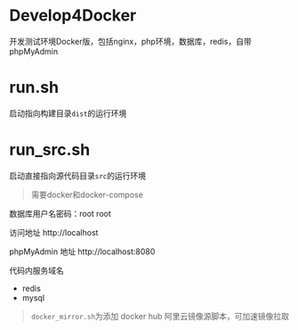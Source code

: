 # Develop4Docker

开发测试环境Docker版，包括nginx，php环境，数据库，redis，自带phpMyAdmin

# run.sh

启动指向构建目录`dist`的运行环境

# run_src.sh

启动直接指向源代码目录`src`的运行环境

> 需要docker和docker-compose

数据库用户名密码：root root


访问地址 http://localhost

phpMyAdmin 地址 http://localhost:8080

代码内服务域名

- redis
- mysql


> `docker_mirror.sh`为添加 docker hub 阿里云镜像源脚本，可加速镜像拉取
